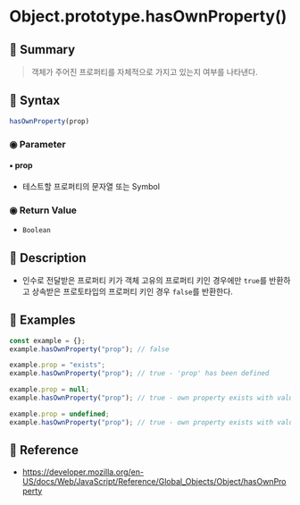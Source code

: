 # Object.prototype.hasOwnProperty()
## 📌 Summary
> 객체가 주어진 프로퍼티를 자체적으로 가지고 있는지 여부를 나타낸다.
## 📌 Syntax
```js
hasOwnProperty(prop)
```
### ◉ Parameter
#### ▪︎ prop
- 테스트할 프로퍼티의 문자열 또는 Symbol
### ◉ Return Value
- `Boolean`
## 📌 Description
- 인수로 전달받은 프로퍼티 키가 객체 고유의 프로퍼티 키인 경우에만 `true`를 반환하고 상속받은 프로토타입의 프로퍼티 키인 경우 `false`를 반환한다.
## 📌 Examples
``` js
const example = {};
example.hasOwnProperty("prop"); // false

example.prop = "exists";
example.hasOwnProperty("prop"); // true - 'prop' has been defined

example.prop = null;
example.hasOwnProperty("prop"); // true - own property exists with value of null

example.prop = undefined;
example.hasOwnProperty("prop"); // true - own property exists with value of undefined
```
## 📌 Reference
- https://developer.mozilla.org/en-US/docs/Web/JavaScript/Reference/Global_Objects/Object/hasOwnProperty